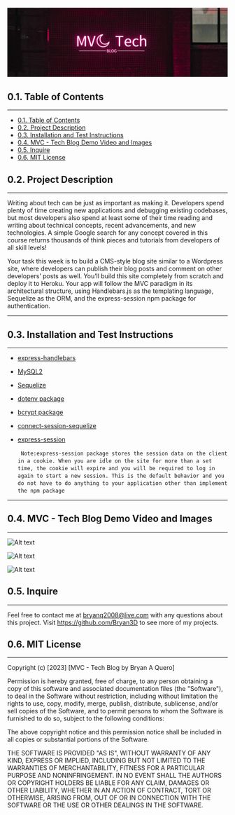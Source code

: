 

<p align="center">
<img src="assets/2023-01-18%2016_36_56-Window.png"/>
</p>

## 0.1. Table of Contents

---

- [0.1. Table of Contents](#01-table-of-contents)   
- [0.2. Project Description](#02-project-description)   
- [0.3. Installation and Test Instructions](#03-installation-and-test-instructions)   
- [0.4. MVC - Tech Blog Demo Video and Images](#04-mvc---tech-blog-demo-video-and-images)   
- [0.5. Inquire](#05-inquire)   
- [0.6. MIT License](#06-mit-license)


## 0.2. Project Description

---
<p>
Writing about tech can be just as important as making it. Developers spend plenty of time creating new applications and debugging existing codebases, but most developers also spend at least some of their time reading and writing about technical concepts, recent advancements, and new technologies. A simple Google search for any concept covered in this course returns thousands of think pieces and tutorials from developers of all skill levels!

Your task this week is to build a CMS-style blog site similar to a Wordpress site, where developers can publish their blog posts and comment on other developers’ posts as well. You’ll build this site completely from scratch and deploy it to Heroku. Your app will follow the MVC paradigm in its architectural structure, using Handlebars.js as the templating language, Sequelize as the ORM, and the express-session npm package for authentication.
</p>

---

## 0.3. Installation and Test Instructions

---

- [express-handlebars](https://www.npmjs.com/package/express-handlebars)
- [MySQL2](https://www.npmjs.com/package/mysql2)
- [Sequelize](https://www.npmjs.com/package/sequelize)
- [dotenv package](https://www.npmjs.com/package/dotenv)
- [bcrypt package](https://www.npmjs.com/package/bcrypt)
- [connect-session-sequelize](https://www.npmjs.com/package/connect-session-sequelize)
- [express-session](https://www.npmjs.com/package/express-session)

  ` Note:express-session package stores the session data on the client in a cookie. When you are idle on the site for more than a set time, the cookie will expire and you will be required to log in again to start a new session. This is the default behavior and you do not have to do anything to your application other than implement the npm package`

---

## 0.4. MVC - Tech Blog Demo Video and Images

---


![Alt text]()

![Alt text]()

![Alt text]()



## 0.5. Inquire

---
Feel free to contact me at bryanq2008@live.com with any questions about this project. Visit <https://github.com/Bryan3D> to see more of my projects.

## 0.6. MIT License

---

Copyright (c) [2023] [MVC - Tech Blog by Bryan A Quero]

Permission is hereby granted, free of charge, to any person obtaining a copy
of this software and associated documentation files (the "Software"), to deal
in the Software without restriction, including without limitation the rights
to use, copy, modify, merge, publish, distribute, sublicense, and/or sell
copies of the Software, and to permit persons to whom the Software is
furnished to do so, subject to the following conditions:

The above copyright notice and this permission notice shall be included in all
copies or substantial portions of the Software.

THE SOFTWARE IS PROVIDED "AS IS", WITHOUT WARRANTY OF ANY KIND, EXPRESS OR
IMPLIED, INCLUDING BUT NOT LIMITED TO THE WARRANTIES OF MERCHANTABILITY,
FITNESS FOR A PARTICULAR PURPOSE AND NONINFRINGEMENT. IN NO EVENT SHALL THE
AUTHORS OR COPYRIGHT HOLDERS BE LIABLE FOR ANY CLAIM, DAMAGES OR OTHER
LIABILITY, WHETHER IN AN ACTION OF CONTRACT, TORT OR OTHERWISE, ARISING FROM,
OUT OF OR IN CONNECTION WITH THE SOFTWARE OR THE USE OR OTHER DEALINGS IN THE
SOFTWARE.